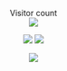 <p align="center"> 
  Visitor count<br>
  <img src="https://profile-counter.glitch.me/shuming1998/count.svg" />
</p>

<div align=center>
<img src="https://github.com/shuming1998/shuming1998/blob/main/dist/kaik.gif" style=" width:300 px;height:300 px"/>
<img src="https://github.com/shuming1998/shuming1998/blob/main/dist/firework.gif" style=" width:100 px;height:100 px"/>
  </div>

<p align="center"> 
<a href=#><img src="https://github.com/shuming1998/shuming1998/blob/main/dist/github-user-contribution.svg"></a>
</p>



